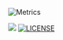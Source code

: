<!---
![Metrics](https://metrics.lecoq.io/vedangwartikar?template=classic&repositories.forks=true&languages=1&followup=1&lines=1&achievements=1&introduction=1&stars=1&languages.ignored=c%2C%20c%2B%2B&languages.limit=8&languages.sections=most-used&languages.colors=github&languages.threshold=0%25&languages.indepth=false&languages.recent.load=300&languages.recent.days=14&introduction.title=true&stars.limit=2&followup.sections=repositories&achievements.threshold=C&achievements.secrets=true&achievements.limit=6&config.timezone=Asia%2FCalcutta&config.display=large)
--->

![Metrics](https://metrics.lecoq.io/vedangwartikar?template=classic&languages=1&stars=1&lines=1&achievements=1&pagespeed=1&languages.limit=8&languages.sections=most-used&languages.colors=github&languages.threshold=0%25&languages.indepth=false&languages.analysis.timeout=15&languages.categories=markup%2C%20programming&languages.recent.categories=markup%2C%20programming&languages.recent.load=300&languages.recent.days=14&stars.limit=2&achievements.threshold=C&achievements.secrets=true&achievements.display=compact&achievements.limit=6&pagespeed.url=.user.website&pagespeed.detailed=true&pagespeed.screenshot=false&config.timezone=Asia%2FCalcutta)

<!---
<a href="https://github.com/xenonreborn/github-readme-activity-graph"><img alt="xenonreborn's Activity Graph" src="https://activity-graph.herokuapp.com/graph?username=vedangwartikar&bg_color=0D1117&color=5BCDEC&line=5BCDEC&point=FFFFFF&hide_border=true" /></a>
--->

<!---
[![Vedang's GitHub Stats](https://github-readme-stats.vercel.app/api?username=vedangwartikar&show_icons=true&theme=merko)](https://github.com/anuraghazra/github-readme-stats)
--->

![](https://komarev.com/ghpvc/?username=vedangwartikar) [![LICENSE](https://img.shields.io/badge/license-Anti%20996-blue.svg)](https://github.com/996icu/996.ICU/blob/master/LICENSE)

